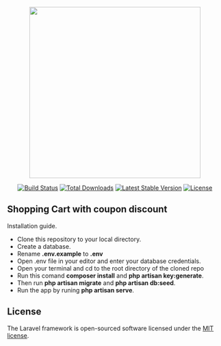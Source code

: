 <p align="center"><a href="https://laravel.com" target="_blank"><img src="https://raw.githubusercontent.com/laravel/art/master/logo-lockup/5%20SVG/2%20CMYK/1%20Full%20Color/laravel-logolockup-cmyk-red.svg" width="400"></a></p>

<p align="center">
<a href="https://travis-ci.org/laravel/framework"><img src="https://travis-ci.org/laravel/framework.svg" alt="Build Status"></a>
<a href="https://packagist.org/packages/laravel/framework"><img src="https://img.shields.io/packagist/dt/laravel/framework" alt="Total Downloads"></a>
<a href="https://packagist.org/packages/laravel/framework"><img src="https://img.shields.io/packagist/v/laravel/framework" alt="Latest Stable Version"></a>
<a href="https://packagist.org/packages/laravel/framework"><img src="https://img.shields.io/packagist/l/laravel/framework" alt="License"></a>
</p>

## Shopping Cart with coupon discount

Installation guide.

- Clone this repository to your local directory.
- Create a database.
- Rename **.env.example** to **.env**
- Open .env file in your editor and enter your database credentials.
- Open your terminal and cd to the root directory of the cloned repo
- Run this comand **composer install** and **php artisan key:generate**.
- Then run **php artisan migrate** and **php artisan db:seed**.
- Run the app by runing **php artisan serve**.


## License

The Laravel framework is open-sourced software licensed under the [MIT license](https://opensource.org/licenses/MIT).
